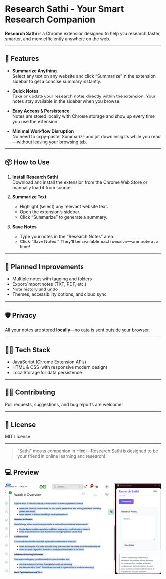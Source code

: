 # Research Sathi - Your Smart Research Companion

**Research Sathi** is a Chrome extension designed to help you research faster, smarter, and more efficiently anywhere on the web.

---

## 🚀 Features

- **Summarize Anything**  
  Select any text on any website and click “Summarize” in the extension sidebar to get a concise summary instantly.

- **Quick Notes**  
  Take or update your research notes directly within the extension. Your notes stay available in the sidebar when you browse.

- **Easy Access & Persistence**  
  Notes are stored locally with Chrome storage and show up every time you use the extension.

- **Minimal Workflow Disruption**  
  No need to copy-paste! Summarize and jot down insights while you read—without leaving your browsing tab.

---

## 📦 How to Use

1. **Install Research Sathi**  
   Download and install the extension from the Chrome Web Store or manually load it from source.

2. **Summarize Text**  
   - Highlight (select) any relevant website text.
   - Open the extension’s sidebar.
   - Click “Summarize” to generate a summary.

3. **Save Notes**  
   - Type your notes in the “Research Notes” area.
   - Click “Save Notes.” They’ll be available each session—one note at a time!

---

## 🌱 Planned Improvements

- Multiple notes with tagging and folders
- Export/import notes (TXT, PDF, etc.)
- Note history and undo
- Themes, accessibility options, and cloud sync

---

## 🛡️ Privacy

All your notes are stored **locally**—no data is sent outside your browser.

---

## 👨‍💻 Tech Stack

- JavaScript (Chrome Extension APIs)
- HTML & CSS (with responsive modern design)
- LocalStorage for data persistence

---

## 🙋‍♀️ Contributing

Pull requests, suggestions, and bug reports are welcome!

---

## 📄 License

MIT License

---

> “Sathi” means companion in Hindi—Research Sathi is designed to be your friend in online learning and research!

## 💻 Preview
![alt text](image.png)

